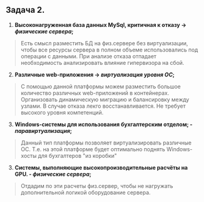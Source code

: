 ## Задача 2.

1. **Высоконагруженная база данных MySql, критичная к отказу -> *физические сервера*;**

>  Есть смысл разместить БД на физ.сервере без виртуализации, чтобы все ресурсы сервера в полном объеме использовались под операции с данными. При анализе отказа отпадает необходимость анализировать влияние гипервизора на сбой.


2. **Различные web-приложения -> *виртуализация уровня ОС*;**

> С помощью данной платформы можем разместить большое количество различных web-приложений в контейнерах.
> Организовать динамическую миграцию и балансировку между узлами.
> В случае отказа лекго восстанавливается. Не требует высокого уровня компетенций.

3. **Windows-системы для использования бухгалтерским отделом; - *паравиртуализация*;**

> Данный тип платформы позволяет виртуализировать различные ОС. Т.е. на этой платформе будет оптимально поднять Windows-хосты для бухгалтеров "из коробки"


3. **Системы, выполняющие высокопроизводительные расчёты на GPU.  - *физические сервера*;**

> Отдадим по эти расчеты физ.сервер, чтобы не нагружать дополнительной логикой оборудование сервера.   










